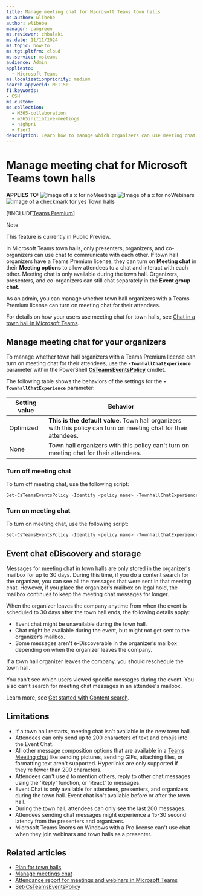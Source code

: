 ```yaml
---
title: Manage meeting chat for Microsoft Teams town halls 
ms.author: wlibebe
author: wlibebe
manager: pamgreen
ms.reviewer: chbalaki
ms.date: 11/11/2024
ms.topic: how-to
ms.tgt.pltfrm: cloud
ms.service: msteams
audience: Admin
appliesto: 
  - Microsoft Teams
ms.localizationpriority: medium
search.appverid: MET150
f1.keywords:
- CSH
ms.custom: 
ms.collection: 
  - M365-collaboration
  - m365initiative-meetings
  - highpri
  - Tier1
description: Learn how to manage which organizers can use meeting chat for their Microsoft Teams town halls.
---
```


# Manage meeting chat for Microsoft Teams town halls

**APPLIES TO:** ![Image of a x for no](/office/media/icons/cancel-teams.png)Meetings ![Image of a x for no](/office/media/icons/cancel-teams.png)Webinars ![Image of a checkmark for yes](/office/media/icons/success-teams.png) Town halls

[!INCLUDE[Teams Premium](includes/teams-premium-ecm.md)]

> [!NOTE]
> This feature is currently in Public Preview.

In Microsoft Teams town halls, only presenters, organizers, and co-organizers can use chat to communicate with each other. If town hall organizers have a Teams Premium license, they can turn on **Meeting chat** in their **Meeting options** to allow attendees to a chat and interact with each other. Meeting chat is only available during the town hall. Organizers, presenters, and co-organizers can still chat separately in the **Event group chat**.

As an admin, you can manage whether town hall organizers with a Teams Premium license can turn on meeting chat for their attendees.

For details on how your users use meeting chat for town halls, see [Chat in a town hall in Microsoft Teams](https://support.microsoft.com/office/chat-in-a-town-hall-in-microsoft-teams-a4a0e102-ca45-4605-a0a8-83a884547338).

## Manage meeting chat for your organizers

To manage whether town hall organizers with a Teams Premium license can turn on meeting chat for their attendees, use the **`-TownhallChatExperience`** parameter within the PowerShell [**CsTeamsEventsPolicy**](/powershell/module/teams/set-csteamseventspolicy) cmdlet.

The following table shows the behaviors of the settings for the **`-TownhallChatExperience`** parameter:

|Setting value| Behavior|
|---------|---------------|
|Optimized| **This is the default value.** Town hall organizers with this policy can turn on meeting chat for their attendees. |
|None| Town hall organizers with this policy can't turn on meeting chat for their attendees.|

### Turn off meeting chat

To turn off meeting chat, use the following script:

```powershell
Set-CsTeamsEventsPolicy -Identity <policy name> -TownhallChatExperience None
```

### Turn on meeting chat

To turn on meeting chat, use the following script:

```powershell
Set-CsTeamsEventsPolicy -Identity <policy name> -TownhallChatExperience Optimized
```

## Event chat eDiscovery and storage

Messages for meeting chat in town halls are only stored in the organizer's mailbox for up to 30 days. During this time, if you do a content search for the organizer, you can see all the messages that were sent in that meeting chat.
However, if you place the organizer’s mailbox on legal hold, the mailbox continues to keep the meeting chat messages for longer.

When the organizer leaves the company anytime from when the event is scheduled to 30 days after the town hall ends, the following details apply:

- Event chat might be unavailable during the town hall.
- Chat might be available during the event, but might not get sent to the organizer’s mailbox.
- Some messages aren't e-Discoverable in the organizer’s mailbox depending on when the organizer leaves the company.

If a town hall organizer leaves the company, you should reschedule the town hall.

You can't see which users viewed specific messages during the event. You also can't search for meeting chat messages in an attendee's mailbox.

Learn more, see [Get started with Content search](/purview/ediscovery-content-search).

## Limitations

- If a town hall restarts, meeting chat isn't available in the new town hall.
- Attendees can only send up to 200 characters of text and emojis into the Event Chat.  
- All other message composition options that are available in a [Teams Meeting chat](manage-meeting-chat.md) like sending pictures, sending GIFs, attaching files, or formatting text aren't supported. Hyperlinks are only supported if they're fewer than 200 characters.  
- Attendees can't use `@` to mention others, reply to other chat messages using the 'Reply' function, or 'React' to messages.
- Event Chat is only available for attendees, presenters, and organizers during the town hall. Event chat isn't available before or after the town hall.
- During the town hall, attendees can only see the last 200 messages.
- Attendees sending chat messages might experience a 15-30 second latency from the presenters and organizers.
- Microsoft Teams Rooms on Windows with a Pro license can't use chat when they join webinars and town halls as a presenter.

## Related articles

- [Plan for town halls](plan-town-halls.md)
- [Manage meetings chat](manage-meeting-chat.md)
- [Attendance report for meetings and webinars in Microsoft Teams](teams-analytics-and-reports/meeting-attendance-report.md)
- [Set-CsTeamsEventsPolicy](/powershell/module/teams/set-csteamseventspolicy)
